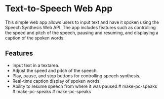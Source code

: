 # Text-to-Speech Web App

This simple web app allows users to input text and have it spoken using the Speech Synthesis Web API. The app includes features such as controlling the speed and pitch of the speech, pausing and resuming, and displaying a caption of the spoken words.

## Features

- Input text in a textarea.
- Adjust the speed and pitch of the speech.
- Play, pause, and stop buttons for controlling speech synthesis.
- Real-time caption display of spoken words.
- Ability to resume speech from where it was paused.#   m a k e - p c - s p e a k s  
 #   m a k e - p c - s p e a k s  
 #   m a k e - p c - s p e a k s  
 